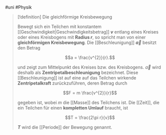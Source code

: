 #uni #Physik 

> [!definition] Die gleichförmige Kreisbewegung
> 
> Bewegt sich ein Teilchen mit konstantem [[Geschwindigkeit|Geschwindigkeitsbetrag]] **$v$** entlang eines Kreises oder eines Kreisbogens mit **Radius $r$**, so spricht man von einer **gleichförmigen Kreisbewegung**.
> Die [[Beschleunigung]] **$\vec{a}$** besitzt den Betrag
> 
> $$a = \frac{v^{2}}{r}.$$
> 
> und zeigt zum Mittelpunkt des Kreises bzw. des Kreisbogens. $\vec{a}$ wird deshalb als **Zentripetalbeschleunigung** bezeichnet. Diese [[Beschleunigung]] ist auf eine auf das Teilchen wirkende **Zentripetalkraft** zurückzuführen, deren Betrag durch
> 
> $$F = m \frac{v^{2}}{r}$$
> 
> gegeben ist, wobei $m$ die [[Masse]] des Teilchens ist.
> Die [[Zeit]], die ein Teilchen für einen **kompletten Umlauf** braucht, ist
> 
> $$T = \frac{2\pi r}{v}$$
> 
> **$T$** wird die [[Periode]] der Bewegung genannt.